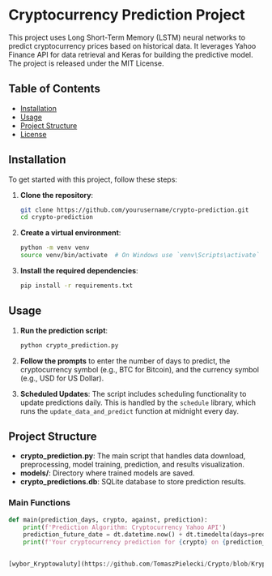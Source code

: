 # Cryptocurrency Prediction Project

This project uses Long Short-Term Memory (LSTM) neural networks to predict cryptocurrency prices based on historical data. It leverages Yahoo Finance API for data retrieval and Keras for building the predictive model. The project is released under the MIT License.

## Table of Contents
- [Installation](#installation)
- [Usage](#usage)
- [Project Structure](#project-structure)
- [License](#license)

## Installation

To get started with this project, follow these steps:

1. **Clone the repository**:
    ```sh
    git clone https://github.com/yourusername/crypto-prediction.git
    cd crypto-prediction
    ```

2. **Create a virtual environment**:
    ```sh
    python -m venv venv
    source venv/bin/activate  # On Windows use `venv\Scripts\activate`
    ```

3. **Install the required dependencies**:
    ```sh
    pip install -r requirements.txt
    ```

## Usage

1. **Run the prediction script**:
    ```sh
    python crypto_prediction.py
    ```

2. **Follow the prompts** to enter the number of days to predict, the cryptocurrency symbol (e.g., BTC for Bitcoin), and the currency symbol (e.g., USD for US Dollar).

3. **Scheduled Updates**: The script includes scheduling functionality to update predictions daily. This is handled by the `schedule` library, which runs the `update_data_and_predict` function at midnight every day.

## Project Structure

- **crypto_prediction.py**: The main script that handles data download, preprocessing, model training, prediction, and results visualization.
- **models/**: Directory where trained models are saved.
- **crypto_predictions.db**: SQLite database to store prediction results.

### Main Functions

```python
def main(prediction_days, crypto, against, prediction):
    print(f'Prediction Algorithm: Cryptocurrency Yahoo API')
    prediction_future_date = dt.datetime.now() + dt.timedelta(days=prediction_days)
    print(f'Your cryptocurrency prediction for {crypto} on {prediction_future_date.strftime('%Y-%m-%d')} is {prediction[0][0]:.2f} {against}')


[wybor_Kryptowaluty](https://github.com/TomaszPielecki/Crypto/blob/Kryptowaluty/wybor_Kryptowaluty.png)





